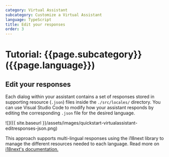```yaml
---
category: Virtual Assistant
subcategory: Customize a Virtual Assistant
language: TypeScript
title: Edit your responses
order: 3
---
```


# Tutorial: {{page.subcategory}} ({{page.language}})

## Edit your responses

Each dialog within your assistant contains a set of responses stored in supporting resource (`.json`) files inside the `./src/locales/` directory. You can use Visual Studio Code to modify how your assistant responds by editing the corresponding `.json` file for the desired language.

![]({{ site.baseurl }}/assets/images/quickstart-virtualassistant-editresponses-json.png)

This approach supports multi-lingual responses using the i18next library to manage the different resources needed to each language. Read more on [i18next's documentation.](https://www.i18next.com/)
